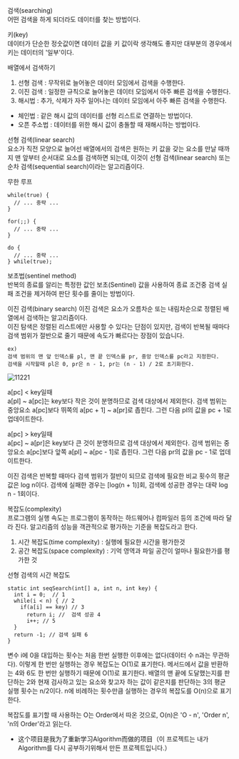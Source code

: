 검색(searching) <br>
어떤 검색을 하게 되더라도 데이터를 찾는 방법이다.

키(key) <br>
데이터가 단순한 정숫값이면 데이터 값을 키 값이락 생각해도 좋지만 대부분의 경우에서 키는 데이터의 '일부'이다.

배열에서 검색하기 <br>
1. 선형 검색 : 무작위로 늘어놓은 데이터 모임에서 검색을 수행한다.
2. 이진 검색 : 일정한 규칙으로 늘어놓은 데이터 모임에서 아주 빠른 검색을 수행한다.
3. 해시법 : 추가, 삭제가 자주 일어나는 데이터 모임에서 아주 빠른 검색을 수행한다.
- 체인법 : 같은 해시 값의 데이터를 선형 리스트로 연결하는 방법이다.
- 오픈 주소법 : 데이터를 위한 해시 값이 충돌할 때 재해시하는 방법이다.

선형 검색(linear search) <br>
요소가 직전 모양으로 늘어선 배열에서의 검색은 원하는 키 값을 갖는 요소를 만날 때까지 맨 앞부터 순서대로 요소를 검색하면 되는데, 이것이 선형 검색(linear search) 또는 순차 검색(sequential search)이라는 알고리즘이다.

무한 루프 <br>

```
while(true) {
  // ... 중략 ...
}
```

```
for(;;) {
  // ... 중략 ...
}
```

```
do {
  // ... 중략 ...
} while(true);
```

보초법(sentinel method) <br>
반복의 종료를 알리는 특정한 값인 보초(Sentinel) 값을 사용하여 종료 조건중 검색 실패 조건을 제거하여 판단 횟수를 줄이는 방법이다.

이진 검색(binary search)
이진 검색은 요소가 오름차순 또는 내림차순으로 정렬된 배열에서 검색하는 알고리즘이다. <br>
이진 탐색은 정렬된 리스트에만 사용할 수 있다는 단점이 있지만, 검색이 반복될 때마다 검색 범위가 절반으로 줄기 때문에 속도가 빠르다는 장점이 있습니다.

```
ex) 
검색 범위의 맨 앞 인덱스를 pl, 맨 끝 인덱스를 pr, 중앙 인덱스를 pc라고 지정한다. 
검색을 시작할때 pl은 0, pr은 n - 1, pr는 (n - 1) / 2로 초기화한다. 
```

![11221](https://user-images.githubusercontent.com/60682087/173272027-cb241d7a-2970-423a-b372-a77d1173ee42.JPG)

a[pc] < key일때 <br>
a[pl] ~ a[pc]는 key보다 작은 것이 분명하므로 검색 대상에서 제외한다. 검색 범위는 중앙요소 a[pc]보다 뛰쪽의 a[pc + 1] ~ a[pr]로 좁힌다. 그런 다음 pl의 값을 pc + 1로 업데이트한다.

a[pc] > key일때 <br>
a[pc] ~ a[pr]은 key보다 큰 것이 분명하므로 검색 대상에서 제외한다. 검색 범위는 중앙요소 a[pc]보다 앞쪽 a[pl] ~ a[pc - 1]로 좁힌다. 그런 다음 pr의 값을 pc - 1로 업데이트한다.

이진 검색은 반복할 때마다 검색 범위가 절반이 되므로 검색에 필요한 비교 횟수의 평균값은 log n이다. 검색에 실패한 경우는 [log(n + 1)]회, 검색에 성공한 경우는 대략 log n - 1회이다. 

복잡도(complexity) <br>
프로그램의 실행 속도는 프로그램이 동작하는 하드웨어나 컴파일러 등의 조건에 따라 달라 진다. 알고리즘의 성능을 객관적으로 평가하는 기준을 복잡도라고 한다.

1. 시간 복잡도(time complexity) : 실행에 필요한 시간을 평가한것 
2. 공간 복잡도(space complexity) : 기억 영역과 파일 공간이 얼마나 필요한가를 평가한 것 

선형 검색의 시간 복잡도 
```
static int seqSearch(int[] a, int n, int key) {
  int i = 0;  // 1
  while(i < n) { // 2
    if(a[i] == key) // 3
      return i; //  검색 성공 4
      i++; // 5
  }
  return -1; // 검색 실패 6
}
```

변수 i에 0을 대입하는 횟수는 처음 한번 실행한 이후에는 없다(데이터 수 n과는 무관하다). 이렇게 한 번만 실행하는 경우 복잡도는 O(1)로 표기한다. 메서드에서 값을 반환하는 4와 6도 한 번만 실행하기 때문에 O(1)로 표기한다. 배열의 맨 끝에 도달했는지를 판단하는 2와 현재 검사하고 있는 요소와 찾고자 하는 값이 같은지를 판단하는 3의 평균 실행 횟수는 n/2이다. n에 비례하는 횟수만큼 실행하는 경우의 복잡도를 O(n)으로 표기한다. 

복잡도를 표기할 때 사용하는 O는 Order에서 따온 것으로, O(n)은 'O - n', 'Order n', 'n의 Order'라고 읽는다.


- 这个项目是我为了重新学习Algorithm而做的项目（이 프로젝트는 내가 Algorithm를 다시 공부하기위해서 만든 프로젝트입니다.）

